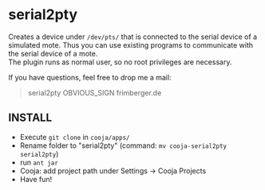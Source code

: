 # serial2pty

Creates a device under `/dev/pts/` that is connected to the serial device of a simulated mote. Thus you can use existing programs to communicate with the serial device of a mote.          
The plugin runs as normal user, so no root privileges are necessary.

If you have questions, feel free to drop me a mail:       
> serial2pty OBVIOUS_SIGN frimberger.de


## INSTALL
- Execute `git clone` in `cooja/apps/`
- Rename folder to "serial2pty" (command: `mv cooja-serial2pty serial2pty`)
- run `ant jar`
- Cooja: add project path under Settings -> Cooja Projects
- Have fun!
